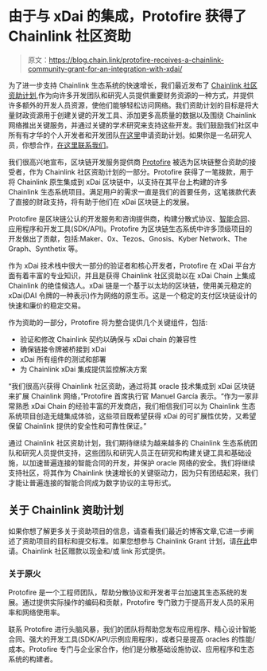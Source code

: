 # 由于与 xDai 的集成，Protofire 获得了 Chainlink 社区资助

> 原文：<https://blog.chain.link/protofire-receives-a-chainlink-community-grant-for-an-integration-with-xdai/>

为了进一步支持 Chainlink 生态系统的快速增长，我们最近发布了 [Chainlink 社区资助计划](https://blog.chain.link/introducing-the-chainlink-community-grant-program/),作为向许多开发团队和研究人员提供重要财务资源的一种方式，并提供许多额外的开发人员资源，使他们能够轻松访问网络。我们资助计划的目标是将大量财政资源用于创建关键的开发工具、添加更多高质量的数据以及围绕 Chainlink 网络推出关键服务，并通过关键的学术研究来支持这些开发。我们鼓励我们社区中所有有才华的个人开发者和开发团队[在这里](https://chainlinkgrants.typeform.com/to/efEbsq)申请资助计划。如果你是一名研究人员，你想合作，[在这里联系我们](/cdn-cgi/l/email-protection#47352234222635242f07242f262e292b2e292c2b2625346924282a)。

我们很高兴地宣布，区块链开发服务提供商 [Protofire](https://protofire.io/#Bzx) 被选为区块链整合资助的接受者，作为 Chainlink 社区资助计划的一部分。Protofire 获得了一笔拨款，用于将 Chainlink 原生集成到 xDai 区块链中，以支持在其平台上构建的许多 Chainlink 生态系统项目。满足用户的需求一直是我们的首要任务，这笔拨款代表了直接的财政支持，将有助于他们在 xDai 区块链上的发展。

Protofire 是区块链公认的开发服务和咨询提供商，构建分散式协议、[智能合同](https://chain.link/education/smart-contracts)、应用程序和开发工具(SDK/API)。Protofire 为区块链生态系统中许多顶级项目的开发做出了贡献，包括:Maker、0x、Tezos、Gnosis、Kyber Network、The Graph、Synthetix 等。

作为 xDai 技术栈中很大一部分的验证者和核心开发者，Protofire 在 xDai 平台方面有着丰富的专业知识，并且是获得 Chainlink 社区资助以在 xDai Chain 上集成 Chainlink 的绝佳候选人。xDai 链是一个基于以太坊的区块链，使用美元稳定的 xDai(DAI 令牌的一种表示)作为网络的原生币。这是一个稳定的支付区块链设计的快速和廉价的稳定交易。

作为资助的一部分，Protofire 将为整合提供几个关键组件，包括:

*   验证和修改 Chainlink 契约以确保与 xDai chain 的兼容性
*   确保链接令牌被桥接到 xDai
*   xDai 所有组件的测试和部署
*   为 Chainlink xDai 集成提供监控解决方案

“我们很高兴获得 Chainlink 社区资助，通过将其 oracle 技术集成到 xDai 区块链来扩展 Chainlink 网络，”Protofire 首席执行官 Manuel García 表示。“作为一家非常熟悉 xDai Chain 的经验丰富的开发商店，我们相信我们可以为 Chainlink 生态系统项目创造无缝集成体验，这些项目既希望获得 xDai 的可扩展性优势，又希望保留 Chainlink 提供的安全性和可靠性保证。”

通过 Chainlink 社区资助计划，我们期待继续为越来越多的 Chainlink 生态系统团队和研究人员提供支持，这些团队和研究人员正在研究和构建关键工具和基础设施，以加速普遍连接的智能合同的开发，并保护 oracle 网络的安全。我们将继续支持社区，将其作为 Chainlink 快速增长的关键驱动力，因为只有团结起来，我们才能让普遍连接的智能合同成为数字协议的主导形式。

## 关于 Chainlink 资助计划

如果你想了解更多关于资助项目的信息，请查看我们最近的博客文章,它进一步阐述了资助项目的目标和提交标准。如果您想参与 Chainlink Grant 计划，请[在此](https://chainlinkgrants.typeform.com/to/efEbsq)申请。Chainlink 社区赠款以现金和/或 link 形式提供。

### 关于原火

Protofire 是一个工程师团队，帮助分散协议和开发者平台加速其生态系统的发展。通过提供实际操作的编码和贡献，Protofire 专门致力于提高开发人员的采用率和网络使用率。

联系 Protofire 进行头脑风暴，我们的团队将帮助您发布应用程序、精心设计智能合同、强大的开发工具(SDK/API/示例应用程序)，或者只是提高 oracles 的性能/成本。Protofire 专门与企业家合作，他们是分散基础设施协议、应用程序和生态系统的构建者。